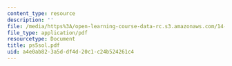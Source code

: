 ```yaml
---
content_type: resource
description: ''
file: /media/https%3A/open-learning-course-data-rc.s3.amazonaws.com/14-30-introduction-to-statistical-method-in-economics-spring-2006/a4e0ab823a5ddf4d20c1c24b524261c4_ps5sol.pdf
file_type: application/pdf
resourcetype: Document
title: ps5sol.pdf
uid: a4e0ab82-3a5d-df4d-20c1-c24b524261c4
---
```

